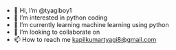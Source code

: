 - 👋 Hi, I’m @tyagiboy1
- 👀 I’m interested in python coding
- 🌱 I’m currently learning machine learning using python
- 💞️ I’m looking to collaborate on 
- 📫 How to reach me kapilkumartyagi8@gmail.com

<!---
tyagiboy1/tyagiboy1 is a ✨ special ✨ repository because its `README.md` (this file) appears on your GitHub profile.
You can click the Preview link to take a look at your changes.
--->
